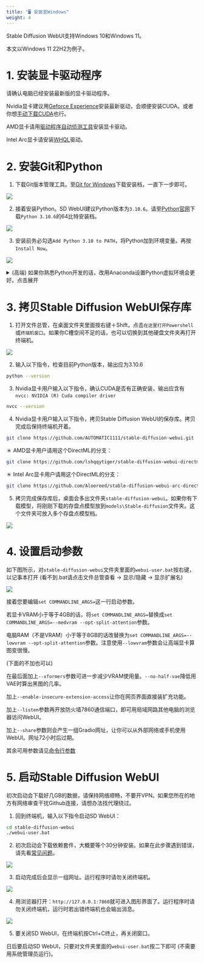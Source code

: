 ```yaml
---
title: "🖥️ 安装至Windows"
weight: 4
---
```


Stable Diffusion WebUI支持Windows 10和Windows 11。

本文以Windows 11 22H2为例子。


# 1. 安装显卡驱动程序

请确认电脑已经安装最新版的显卡驱动程序。

Nvidia显卡建议用[Geforce Experience](https://www.nvidia.com/zh-tw/geforce/geforce-experience/)安装最新驱动，会顺便安装CUDA。或者你想[手动下载CUDA](https://developer.nvidia.com/cuda-downloads)也行。

AMD显卡请用[驱动程序自动侦测工具](https://www.amd.com/zh-hant/support/kb/faq/gpu-131)安装显卡驱动。

Intel Arc显卡请安装[WHQL](https://www.intel.com.tw/content/www/tw/zh/download/726609/intel-arc-iris-xe-graphics-whql-windows.html)驱动。


# 2. 安装Git和Python

1. 下载Git版本管理工具。至[Git for Windows](https://gitforwindows.org/)下载安装档，一直下一步即可。

![](../../../images/windows-installation-1.webp)

2. 接着安装Python。SD WebUI建议Python版本为`3.10.6`。请至[Python官网](https://www.python.org/downloads/release/python-3106/)下载`Python 3.10.6`的64比特安装档。

![](../../../images/windows-installation-2.webp)

3. 安装前务必勾选`Add Python 3.10 to PATH`，将Python加到环境变量。再按`Install Now`。

![](../../../images/windows-installation-3.webp)

<details>

<summary>(高端) 如果你熟悉Python开发的话，改用Anaconda设置Python虚拟环境会更好。点击展开</summary>

Anaconda是针对数据科学打造的Python发行版，能管理一部电脑上的多重Python版本。如果之前已经装过旧版Python，不需要卸载。

如果选择以Anaconda来安装Stable Diffusion WebUI的依赖套件，那么日后就不能用Windows终端机运行`webui-user.bat`，而得使用Anaconda Prompt，除非你将conda加入环境变量。

1. 安装[Anaconda](https://www.anaconda.com/products/distribution)或[Miniconda](https://docs.conda.io/en/latest/miniconda.html#windows-installers)

2. 搜索应用程序列表，打开Anaconda Prompt

3. 切换至Stable Diffusion WebUI所在文件夹 (需先运行下一节的git clone指令)
```powershell
cd C:\user\user\Desktop\stable-diffusion-webui
```

4. 创建Pyhton 3.10.6的虚拟环境
```bash
conda create --name sdwebui python=3.10.6
```

5. 启动虚拟环境，然后再看下下节设置并启动`webui-user.bat`，安装Python依赖套件。
```bash
conda activate sdwebui
```

</details>


# 3. 拷贝Stable Diffusion WebUI保存库

1. 打开文件总管，在桌面文件夹里面按右键＋Shift，点击`在这里打开Powershell`或`终端机窗口`。如果你C槽空间不足的话，也可以切换到其他硬盘文件夹再打开终端机。

![](../../../images/windows-installation-4.webp)

2. 输入以下指令，检查目前Python版本，输出应为3.10.6
```bash
python --version
```

3. Nvidia显卡用户输入以下指令，确认CUDA是否有正确安装，输出应含有`nvcc: NVIDIA (R) Cuda compiler driver`
```bash
nvcc --version
```

4. Nvidia显卡用户输入以下指令，拷贝Stable Diffusion WebUI的保存库。拷贝完成后保持终端机开着。
```bash
git clone https://github.com/AUTOMATIC1111/stable-diffusion-webui.git
```

＊ AMD显卡用户请用这个DirectML的分支：
```bash
git clone https://github.com/lshqqytiger/stable-diffusion-webui-directml.git
```

＊ Intel Arc显卡用户请用这个DirectML的分支：
```bash
git clone https://github.com/Aloereed/stable-diffusion-webui-arc-directml.git
```

5. 拷贝完成保存库后，桌面会多出文件夹`stable-diffusion-webui`。如果你有下载模型，将刚刚下载的存盘点模型放到`models\Stable-diffusion`文件夹。这个文件夹可放入多个存盘点模型档。

![](../../../images/windows-installation-5.webp)


# 4. 设置启动参数

如下图所示，对`stable-diffusion-webui`文件夹里面的`webui-user.bat`按右键，以记事本打开 (看不到.bat请点击文件总管查看 → 显示/隐藏 → 显示扩展名)

![](../../../images/windows-installation-6.webp)

接着您要编辑`set COMMANDLINE_ARGS=`这一行启动参数。

若显卡VRAM小于等于4GB的话，将`set COMMANDLINE_ARGS=`替换成`set COMMANDLINE_ARGS=--medvram --opt-split-attention`参数。

电脑RAM（不是VRAM）小于等于8GB的话改替换为`set COMMANDLINE_ARGS=--lowvram --opt-split-attention`参数。注意使用`--lowvram`参数会让高端显卡算图变很慢。

(下面的不加也可以)

在最后面加上`--xformers`参数可进一步减少VRAM使用量。`--no-half-vae`降低用VAE时算出黑图的几率。

加上`--enable-insecure-extension-access`让你在网页界面直接装扩充功能。

加上`--listen`参数再开放防火墙7860通信端口，即可用局域网路其他电脑的浏览器访问WebUI。

加上`--share`参数则会产生一组Gradio网址，让你可以从外部网络或手机使用WebUI。网址72小时后过期。

其余可用参数请见[命令行参数](../installation/command-line-arguments-and-settings/)


# 5. 启动Stable Diffusion WebUI

初次启动会下载好几GB的数据，请保持网络顺畅，不要开VPN。如果您所在的地方有网络审查干扰Github连接，请想办法找代理绕过。

1. 回到终端机，输入以下指令启动SD WebUI：
```bash
cd stable-diffusion-webui
./webui-user.bat
```

2. 初次启动会下载依赖套件，大概要等个30分钟安装。如果在此步骤遇到错误，请先看[常见问题](../installation/errors/)。

![](../../../images/windows-installation-7.webp)

3. 启动完成后会显示一组网址。运行程序时请勿关闭终端机。

![](../../../images/windows-installation-8.webp)

4. 用浏览器打开：`http://127.0.0.1:7860`就可进入图形界面了。运行程序时请勿关闭终端机，运行时若出错终端机也会输出消息。

![](../../../images/windows-installation-9.webp)

5. 要关闭SD WebUI，在终端机按Ctrl+C终止，再关闭窗口。

日后要启动SD WebUI，只要对文件夹里面的`webui-user.bat`按二下即可 (不需要用系统管理员运行)。
